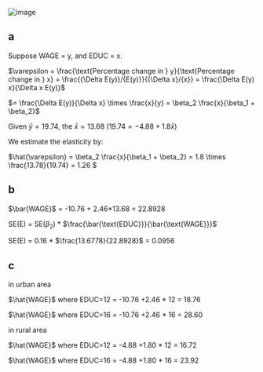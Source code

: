 ![image](https://github.com/user-attachments/assets/79c87570-23a2-4e65-9b6b-492ea2d15262)
## a 

Suppose WAGE = y, and EDUC = x.

$\varepsilon = \frac{\text{Percentage change in } y}{\text{Percentage change in } x} = \frac{{\Delta E(y)}/{E(y)}}{{\Delta x}/{x}} = \frac{\Delta E(y) x}{\Delta x E(y)}$

$= \frac{\Delta E(y)}{\Delta x} \times \frac{x}{y} = \beta_2 \frac{x}{\beta_1 + \beta_2}$

Given $\bar{y} = 19.74$, the $\bar{x} = 13.68$  ($19.74 = -4.88+1.8\bar{x}$)

We estimate the elasticity by:

$\hat{\varepsilon} = \beta_2 \frac{x}{\beta_1 + \beta_2} = 1.8 \times \frac{13.78}{19.74} = 1.26 $


## b 

$\bar{WAGE}$ = -10.76 + 2.46*13.68 = 22.8928

SE(E) = SE($\beta_2$) * $\frac{\bar{\text{EDUC}}}{\bar{\text{WAGE}}}$

SE(E) = 0.16 * $\frac{13.6778}{22.8928}$ = 0.0956


## c 

in urban area

$\hat{WAGE}$ where EDUC=12 = -10.76 +2.46 * 12 = 18.76

$\hat{WAGE}$ where EDUC=16 = -10.76 +2.46 * 16 = 28.60

in rural area

$\hat{WAGE}$ where EDUC=12 = -4.88 +1.80 * 12 = 16.72

$\hat{WAGE}$ where EDUC=16 = -4.88 +1.80 * 16 = 23.92
